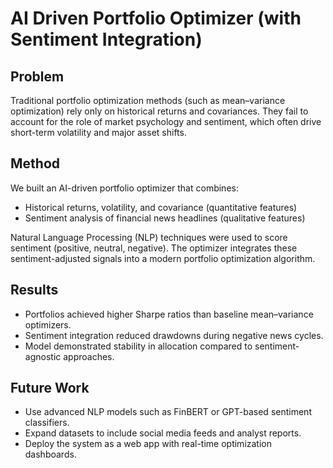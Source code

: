 # AI Driven Portfolio Optimizer (with Sentiment Integration)

## Problem
Traditional portfolio optimization methods (such as mean–variance optimization) rely only on historical returns and covariances. They fail to account for the role of market psychology and sentiment, which often drive short-term volatility and major asset shifts.

## Method
We built an AI-driven portfolio optimizer that combines:
- Historical returns, volatility, and covariance (quantitative features)
- Sentiment analysis of financial news headlines (qualitative features)

Natural Language Processing (NLP) techniques were used to score sentiment (positive, neutral, negative). The optimizer integrates these sentiment-adjusted signals into a modern portfolio optimization algorithm.

## Results
- Portfolios achieved higher Sharpe ratios than baseline mean–variance optimizers.
- Sentiment integration reduced drawdowns during negative news cycles.
- Model demonstrated stability in allocation compared to sentiment-agnostic approaches.

## Future Work
- Use advanced NLP models such as FinBERT or GPT-based sentiment classifiers.
- Expand datasets to include social media feeds and analyst reports.
- Deploy the system as a web app with real-time optimization dashboards.
